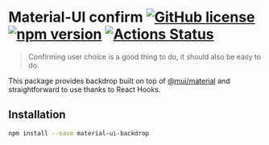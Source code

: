 # Material-UI confirm [![GitHub license](https://img.shields.io/badge/license-MIT-blue.svg)](https://github.com/wimil/material-ui-backdrop/blob/master/LICENSE) [![npm version](https://img.shields.io/npm/v/material-ui-confirm.svg)](https://www.npmjs.com/package/material-ui-confirm) [![Actions Status](https://github.com/wimil/material-ui-backdrop/workflows/Test/badge.svg)](https://github.com/wimil/material-ui-backdrop/actions)

> Confirming user choice is a good thing to do, it should also be easy to do.

This package provides backdrop built on top of [@mui/material](https://mui.com/)
and straightforward to use thanks to React Hooks.

## Installation

```sh
npm install --save material-ui-backdrop
```

